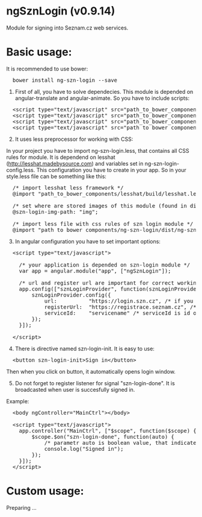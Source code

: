 ngSznLogin (v0.9.14)
==========

Module for signing into Seznam.cz web services.

Basic usage:
===========

It is recommended to use bower:

<pre>
  bower install ng-szn-login --save
</pre>

1) First of all, you have to solve dependecies. This module is depended on angular-translate and angular-animate. So you have to include scripts:

<pre>
  &lt;script type="text/javascript" src="path_to_bower_components/angular/angular.min.js"&gt;&lt;/script&gt;
  &lt;script type="text/javascript" src="path_to_bower_components/angular-translate/angular-translate.min.js"&gt;&lt;/script&gt;
  &lt;script type="text/javascript" src="path_to_bower_components/angular-animate/angular-animate.min.js"&gt;&lt;/script&gt;
  &lt;script type="text/javascript" src="path_to_bower_components/ng-szn-login/dist/ng-szn-login.js"&gt;&lt;/script&gt;
</pre>

2) It uses less preprocessor for working with CSS:

In your project you have to import ng-szn-login.less, that contains all CSS rules for module. It is dependend on lesshat (http://lesshat.madebysource.com) and variables set in ng-szn-login-config.less. This configuration you have to create in your app. So in your style.less file can be something like this:

<pre>
  /* import lesshat less framework */
  @import "path_to_bower_components/lesshat/build/lesshat.less";
  
  /* set where are stored images of this module (found in dist directory) */
  @szn-login-img-path: "img";
  
  /* import less file with css rules of szn login module */
  @import "path_to_bower_components/ng-szn-login/dist/ng-szn-login.less";
</pre>

3) In angular configuration you have to set important options:

<pre>
  &lt;script type="text/javascript"&gt;
    
    /* your application is depended on szn-login module */
    var app = angular.module("app", ["ngSznLogin"]);
    
    /* url and register url are important for correct working, but in case you work with .cz, it is set as default */
    app.config(["sznLoginProvider", function(sznLoginProvider) {
        sznLoginProvider.config({
            url:          "https://login.szn.cz", /* if you want to work with dev machines, you must change this url */
            registerUrl:  "https://registrace.seznam.cz", /* if you want to work with dev machines, you must change this url */
            serviceId:    "servicename" /* serviceId is id of service, where it is used, for example: lide, zbozi, sreality */
        });
    }]);
  
  &lt;/script&gt;
</pre>

4) There is directive named szn-login-init. It is easy to use:

<pre>
  &lt;button szn-login-init&gt;Sign in&lt;/button&gt;
</pre>

Then when you click on button, it automatically opens login window.

5) Do not forget to register listener for signal "szn-login-done". It is broadcasted when user is succesfully signed in.

Example:

<pre>
  &lt;body ngController="MainCtrl"&gt;&lt;/body&gt;
  
  &lt;script type="text/javascript"&gt;
    app.controller("MainCtrl", ["$scope", function($scope) {
        $scope.$on("szn-login-done", function(auto) {
            /* parametr auto is boolean value, that indicates if user was signed by autologin or not */
            console.log("Signed in");
        });
    }]);
  &lt;/script&gt;
</pre>

Custom usage:
===========

Preparing ...
